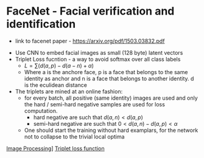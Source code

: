 # FaceNet - Facial verification and identification
* link to facenet paper - https://arxiv.org/pdf/1503.03832.pdf
- Use CNN to embed facial images as small (128 byte) latent vectors
- Triplet Loss fucntion - a way to avoid softmax over all class labels
	-	$L=\sum (d(a, p) - d(a-n) + \alpha)$
	-	Where a is the anchore face, p is a face that belongs to the same identity as anchor and n is a face that belongs to another identity. d is the eculidean distance
-	The triplets are mined at an online fashion:
	-	for every batch, all positive (same identity) images are used and only the hard / semi-hard negative samples are used for loss computation.
		-	hard negative are such that $d(a, n) < d(a, p)$
		-	semi-hard negative are such that $0 < d(a, n) - d(a, p) < \alpha$
	- One should start the training without hard examplars, for the network not to collapse to the trivial local optima

[Image Processing](Image%20Processing.md)]
[Triplet loss function](Triplet%20loss%20function.md)
